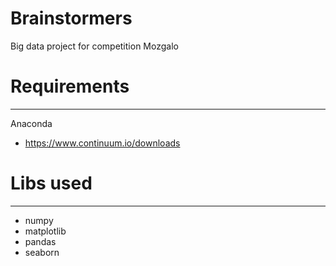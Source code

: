 # Brainstormers
Big data project for competition Mozgalo

# Requirements
------------
Anaconda
- https://www.continuum.io/downloads

# Libs used
------------
- numpy
- matplotlib
- pandas
- seaborn
